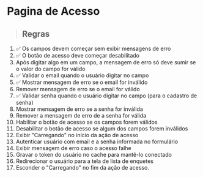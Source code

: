 # Pagina de Acesso

> ## Regras
1. ✅ Os campos devem começar sem exibir mensagens de erro
2. ✅ O botão de acesso deve começar desabilitado
3. Após digitar algo em um campo, a mensagem de erro só deve sumir se o valor do campo for válido
4. ✅ Validar o email quando o usuário digitar no campo
5. ✅ Mostrar mensagem de erro se o email for inválido
6. Remover mensagem de erro se o email for válido
7. ✅ Validar senha quando o usuário digitar no campo (para o cadastro de senha)
8. Mostrar mensagem de erro se a senha for inválida
9. Remover a mensagem de erro de a senha for válida
10. Habilitar o botão de acesso se os campos forem válidos
11. Desabilitar o botão de acesso se algum dos campos forem inválidos
12. Exibir "Carregando" no início da ação de acesso
13. Autenticar usuário com email e a senha informada no formulário
14. Exibir mensagem de erro caso o acesso falhe
15. Gravar o token do usuário no cache para mantê-lo conectado
16. Redirecionar o usuário para a tela de lista de enquetes
17. Esconder o "Carregando" no fim da ação de acesso.
